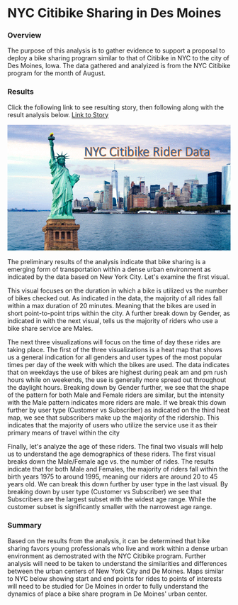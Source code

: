 # NYC Citibike Sharing in Des Moines
### Overview
The purpose of this analysis is to gather evidence to support a proposal to deploy a bike sharing program similar to that of Citibike in NYC to the city of Des Moines, Iowa. The data gathered and analyized is from the NYC Citibike program for the month of August.

### Results
Click the following link to see resulting story, then following along with the result analysis below.
[Link to Story](https://public.tableau.com/views/ChallengeStoryNYCCitibikeRiderData/NYCCitibikeRiderData?:language=en-US&:display_count=n&:origin=viz_share_link "Link to Story")

![NYC Citibike](visualizations/Challenge&#32;Story&#32;NYC&#32;Citibike&#32;Rider&#32;Data.gif "NYC Citibike")

The preliminary results of the analysis indicate that bike sharing is a emerging form of transportation within a dense urban environment as indicated by the data based on New York City. Let's examine the first visual.

This visual focuses on the duration in which a bike is utilized vs the number of bikes checked out. As indicated in the data, the majority of all rides fall within a max duration of 20 minutes. Meaning that the bikes are used in short point-to-point trips within the city. A further break down by Gender, as indicated in with the next visual, tells us the majority of riders who use a bike share service are Males.

The next three visualizations will focus on the time of day these rides are taking place. The first of the three visualizations is a heat map that shows us a general indication for all genders and user types of the most popular times per day of the week with which the bikes are used. The data indicates that on weekdays the use of bikes are highest during peak am and pm rush hours while on weekends, the use is generally more spread out throughout the daylight hours. Breaking down by Gender further, we see that the shape of the pattern for both Male and Female riders are similar, but the intensity with the Male pattern indicates more riders are male. If we break this down further by user type (Customer vs Subscriber) as indicated on the third heat map, we see that subscribers make up the majority of the ridership. This indicates that the majority of users who utilize the service use it as their primary means of travel within the city

Finally, let's analyze the age of these riders. The final two visuals will help us to understand the age demographics of these riders. The first visual breaks down the Male/Female age vs. the number of rides. The results indicate that for both Male and Females, the majority of riders fall within the birth years 1975 to around 1995, meaning our riders are around 20 to 45 years old. We can break this down further by user type in the last visual. By breaking down by user type (Customer vs Subscriber) we see that Subscribers are the largest subset with the widest age range. While the customer subset is significantly smaller with the narrowest age range. 

### Summary
Based on the results from the analysis, it can be determined that bike sharing favors young professionals who live and work within a dense urban environment as demostrated with the NYC Citibike program. Further analysis will need to be taken to understand the similarities and differences between the urban centers of New York City and De Moines. Maps similar to NYC below showing start and end points for rides to points of interests will need to be studied for De Moines in order to fully understand the dynamics of place a bike share program in De Moines' urban center.

